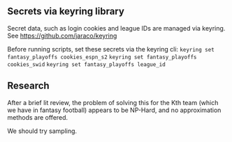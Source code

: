 ## Secrets via keyring library

Secret data, such as login cookies and league IDs are managed via keyring.
See https://github.com/jaraco/keyring

Before running scripts, set these secrets via the keyring cli:
`keyring set fantasy_playoffs cookies_espn_s2`
`keyring set fantasy_playoffs cookies_swid`
`keyring set fantasy_playoffs league_id`


## Research
After a brief lit review, the problem of solving this for the Kth team
(which we have in fantasy football) appears to be NP-Hard, and no approximation
methods are offered.

We should try sampling.
